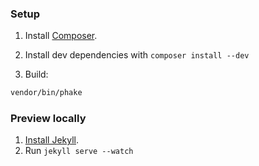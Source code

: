 ### Setup

1. Install [Composer](http://getcomposer.org/).

2. Install dev dependencies with `composer install --dev`

3. Build:

```bash
vendor/bin/phake
```

### Preview locally

1. [Install Jekyll](https://github.com/mojombo/jekyll/wiki/install).
2. Run `jekyll serve --watch`
